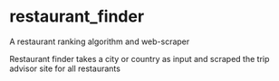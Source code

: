 # restaurant_finder
A restaurant ranking algorithm and web-scraper

Restaurant finder takes a city or country as input and scraped the trip advisor site for all restaurants

